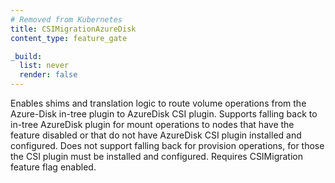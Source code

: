 ```yaml
---
# Removed from Kubernetes
title: CSIMigrationAzureDisk
content_type: feature_gate

_build:
  list: never
  render: false
---
```

Enables shims and translation logic to route volume
operations from the Azure-Disk in-tree plugin to AzureDisk CSI plugin.
Supports falling back to in-tree AzureDisk plugin for mount operations to
nodes that have the feature disabled or that do not have AzureDisk CSI plugin
installed and configured. Does not support falling back for provision
operations, for those the CSI plugin must be installed and configured.
Requires CSIMigration feature flag enabled.

